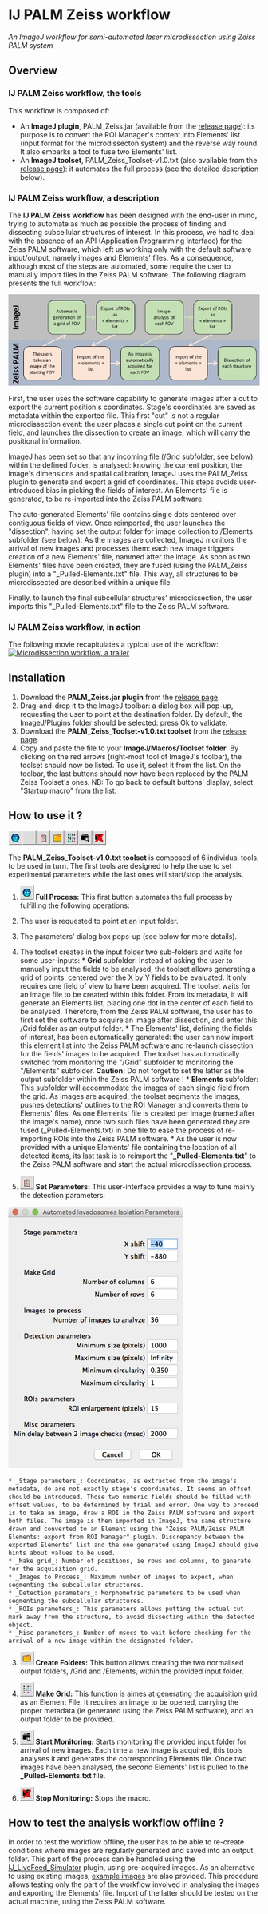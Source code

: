 # IJ PALM Zeiss workflow


*An ImageJ workflow for semi-automated laser microdissection using Zeiss PALM system*


## Overview
### IJ PALM Zeiss workflow, the tools
This workflow is composed of:
* An __ImageJ plugin__, PALM_Zeiss.jar (available from the [release page](https://github.com/fabricecordelieres/IJ_PALM_Zeiss_workflow/releases)): its purpose is to convert the ROI Manager's content into Elements' list (input format for the microdissecton system) and the reverse way round. It also embarks a tool to fuse two Elements' list.
* An __ImageJ toolset__, PALM_Zeiss_Toolset-v1.0.txt  (also available from the [release page](https://github.com/fabricecordelieres/IJ_PALM_Zeiss_workflow/releases)): it automates the full process (see the detailed description below).


### IJ PALM Zeiss workflow, a description
The __IJ PALM Zeiss workflow__ has been designed with the end-user in mind, trying to automate as much as possible the process of finding and dissecting subcellular structures of interest. In this process, we had to deal with the absence of an API (Application Programming Interface) for the Zeiss PALM software, which left us working only with the default software input/output, namely images and Elements' files. As a consequence, although most of the steps are automated, some require the user to manually import files in the Zeiss PALM software. The following diagram presents the full workflow:

![Microdissection workflow, an overview](README_img/0-Overview_Workflow.jpg "Microdissection workflow, an overview")

First, the user uses the software capability to generate images after a cut to export the current position's coordinates. Stage's coordinates are saved as metadata within the exported file. This first "cut" is not a regular microdissection event: the user places a single cut point on the current field, and launches the dissection to create an image, which will carry the positional information.

ImageJ has been set so that any incoming file (/Grid subfolder, see below), within the defined folder, is analysed: knowing the current position, the image's dimensions and spatial calibration, ImageJ uses the PALM_Zeiss plugin to generate and export a grid of coordinates. This steps avoids user-introduced bias in picking the fields of interest. An Elements' file is generated, to be re-imported into the Zeiss PALM software.

The auto-generated Elements' file contains single dots centered over contiguous fields of view. Once reimported, the user launches the "dissection", having set the output folder for image collection to /Elements subfolder (see below). As the images are collected, ImageJ monitors the arrival of new images and processes them: each new image triggers creation of a new Elements' file, nammed after the image. As soon as two Elements' files have been created, they are fused (using the PALM_Zeiss plugin) into a "\_Pulled-Elements.txt" file. This way, all structures to be microdissected are described within a unique file.

Finally, to launch the final subcellular structures' microdissection, the user imports this "\_Pulled-Elements.txt" file to the Zeiss PALM software.


### IJ PALM Zeiss workflow, in action
The following movie recapitulates a typical use of the workflow:
[![Microdissection workflow, a trailer](http://img.youtube.com/vi/th05mxfdPVA/0.jpg)](http://www.youtube.com/watch?v=th05mxfdPVA)



## Installation
1. Download the __PALM_Zeiss.jar plugin__ from the [release page](https://github.com/fabricecordelieres/IJ_PALM_Zeiss_workflow/releases).
2. Drag-and-drop it to the ImageJ toolbar: a dialog box will pop-up, requesting the user to point at the destination folder. By default, the ImageJ/Plugins folder should be selected: press Ok to validate.
3. Download the __PALM_Zeiss_Toolset-v1.0.txt toolset__ from the [release page](https://github.com/fabricecordelieres/IJ_PALM_Zeiss_workflow/releases).
4. Copy and paste the file to your __ImageJ/Macros/Toolset folder__. By clicking on the red arrows (right-most tool of ImageJ's toolbar), the toolset should now be listed. To use it, select it from the list. On the toolbar, the last buttons should now have been replaced by the PALM Zeiss Toolset's ones. NB: To go back to default buttons' display, select "Startup macro" from the list.

## How to use it ?
![Toolset Overview](README_img/0-Toolset.jpg "Toolset Overview")

The __PALM_Zeiss_Toolset-v1.0.txt toolset__ is composed of 6 individual tools, to be used in turn. The first tools are designed to help the use to set experimental parameters while the last ones will start/stop the analysis.

1. ![Full Process](README_img/1-Full_Process.jpg "Full Process") __Full Process:__ This first button automates the full process by fulfilling the following operations:
  1. The user is requested to point at an input folder.
  2. The parameters' dialog box pops-up (see below for more details).
  3. The toolset creates in the input folder two sub-folders and waits for some user-inputs:
    * __Grid__ subfolder: Instead of asking the user to manually input the fields to be analysed, the toolset allows generating a grid of points, centered over the X by Y fields to be evaluated. It only requires one field of view to have been acquired. The toolset waits for an image file to be created within this folder. From its metadata, it will generate an Elements list, placing one dot in the center of each field to be analysed. Therefore, from the Zeiss PALM software, the user has to first set the software to acquire an image after dissection, and enter this /Grid folder as an output folder.
    * The Elements' list, defining the fields of interest, has been automatically generated: the user can now import this element list into the Zeiss PALM software and re-launch dissection for the fields' images to be acquired. The toolset has automatically switched from monitoring the "/Grid" subfolder to monitoring the "/Elements" subfolder. __Caution:__ Do not forget to set the latter as the output subfolder within the Zeiss PALM software !
    * __Elements__ subfolder: This subfolder will accommodate the images of each single field from the grid. As images are acquired, the toolset segments the images, pushes detections' outlines to the ROI Manager and converts them to Elements' files. As one Elements' file is created per image (named after the image's name), once two such files have been generated they are fused (\_Pulled-Elements.txt) in one file to ease the process of re-importing ROIs into the Zeiss PALM software.
    * As the user is now provided with a unique Elements' file containing the location of all detected items, its last task is to reimport the "__\_Pulled-Elements.txt__" to the Zeiss PALM software and start the actual microdissection process.

2. ![Set Parameters](README_img/2-Set_Parameters.jpg "Set Parameters") __Set Parameters:__ This user-interface provides a way to tune mainly the detection parameters:

  ![Set Parameters](README_img/2b-Set_Parameters.jpg "Set Parameters")
  
    * _Stage parameters_: Coordinates, as extracted from the image's metadata, do are not exactly stage's coordinates. It seems an offset should be introduced. Those two numeric fields should be filled with offset values, to be determined by trial and error. One way to proceed is to take an image, draw a ROI in the Zeiss PALM software and export both files. The image is then imported in ImageJ, the same structure drawn and converted to an Element using the "Zeiss PALM/Zeiss PALM Elements: export from ROI Manager" plugin. Discrepancy between the exported Elements' list and the one generated using ImageJ should give hints about values to be used.
    * _Make grid_: Number of positions, ie rows and columns, to generate for the acquisition grid.
    * _Images to Process_: Maximum number of images to expect, when segmenting the subcellular structures.
    * _Detection parameters_: Morphometric parameters to be used when segmenting the subcellular structures.
    * _ROIs parameters_: This parameters allows putting the actual cut mark away from the structure, to avoid dissecting within the detected object.
    * _Misc parameters_: Number of msecs to wait before checking for the arrival of a new image within the designated folder.


3. ![Create Folders](README_img/3-Create_Folders.jpg "Create Folders") __Create Folders:__ This button allows creating the two normalised output folders, /Grid and /Elements, within the provided input folder.

4. ![Make Grid](README_img/4-Make_Grid.jpg "Make Grid") __Make Grid:__ This function is aimes at generating the acquisition grid, as an Element File. It requires an image to be opened, carrying the proper metadata (ie generated using the Zeiss PALM software), and an output folder to be provided.

5. ![Start Monitoring](README_img/5-Start_Monitoring.jpg "Start Monitoring") __Start Monitoring:__ Starts monitoring the provided input folder for arrival of new images. Each time a new image is acquired, this tools analyses it and generates the corresponding Elements file. Once two images have been analysed, the second Elements' list is pulled to the __\_Pulled-Elements.txt__ file.

6. ![Stop Monitoring](README_img/6-Stop_Monitoring.jpg "Stop Monitoring") __Stop Monitoring:__ Stops the macro.



## How to test the analysis workflow offline ?
In order to test the workflow offline, the user has to be able to re-create conditions where images are regularly generated and saved into an output folder. This part of the process can be handled using the [IJ_LiveFeed_Simulator](https://github.com/fabricecordelieres/IJ_LiveFeed_Simulator) plugin, using pre-acquired images. As an alternative to using existing images, [example images](/Test_Data/Test_Data.zip) are also provided.
This procedure allows testing only the part of the workflow involved in analysing the images and exporting the Elements' file. Import of the latter should be tested on the actual machine, using the Zeiss PALM software.
